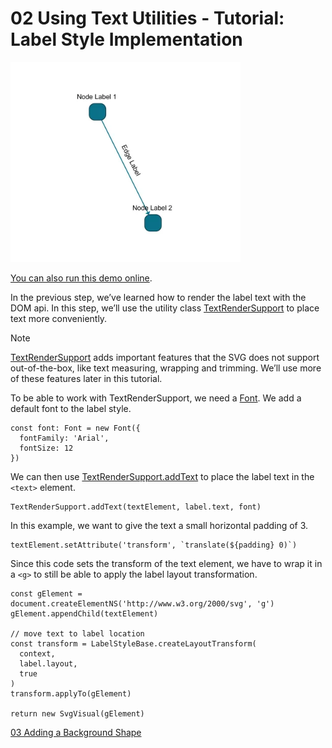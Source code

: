 <!--
 //////////////////////////////////////////////////////////////////////////////
 // @license
 // This file is part of yFiles for HTML.
 // Use is subject to license terms.
 //
 // Copyright (c) by yWorks GmbH, Vor dem Kreuzberg 28,
 // 72070 Tuebingen, Germany. All rights reserved.
 //
 //////////////////////////////////////////////////////////////////////////////
-->
# 02 Using Text Utilities - Tutorial: Label Style Implementation

<img src="../../../doc/demo-thumbnails/tutorial-style-implementation-label-using-text-utilities.webp" alt="demo-thumbnail" height="320"/>

[You can also run this demo online](https://www.yworks.com/demos/tutorial-style-implementation-label/02-using-text-utilities/).

In the previous step, we’ve learned how to render the label text with the DOM api. In this step, we’ll use the utility class [TextRenderSupport](https://docs.yworks.com/yfileshtml/#/api/TextRenderSupport) to place text more conveniently.

Note

[TextRenderSupport](https://docs.yworks.com/yfileshtml/#/api/TextRenderSupport) adds important features that the SVG does not support out-of-the-box, like text measuring, wrapping and trimming. We’ll use more of these features later in this tutorial.

To be able to work with TextRenderSupport, we need a [Font](https://docs.yworks.com/yfileshtml/#/api/Font). We add a default font to the label style.

```
const font: Font = new Font({
  fontFamily: 'Arial',
  fontSize: 12
})
```

We can then use [TextRenderSupport.addText](https://docs.yworks.com/yfileshtml/#/api/TextRenderSupport#TextRenderSupport-method-addText) to place the label text in the `<text>` element.

```
TextRenderSupport.addText(textElement, label.text, font)
```

In this example, we want to give the text a small horizontal padding of 3.

```
textElement.setAttribute('transform', `translate(${padding} 0)`)
```

Since this code sets the transform of the text element, we have to wrap it in a `<g>` to still be able to apply the label layout transformation.

```
const gElement = document.createElementNS('http://www.w3.org/2000/svg', 'g')
gElement.appendChild(textElement)

// move text to label location
const transform = LabelStyleBase.createLayoutTransform(
  context,
  label.layout,
  true
)
transform.applyTo(gElement)

return new SvgVisual(gElement)
```

[03 Adding a Background Shape](../../tutorial-style-implementation-label/03-add-background-shape/)
